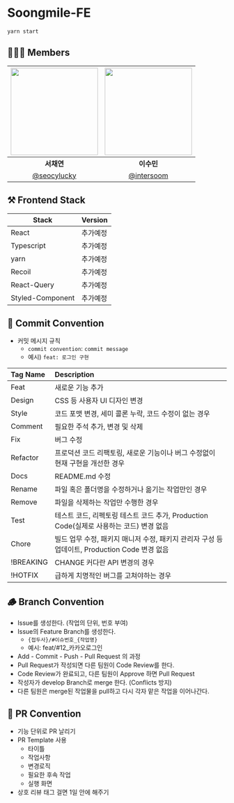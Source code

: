 # Soongmile-FE

```
yarn start
```

## 👩🏻‍💻 Members

| <img src="https://avatars.githubusercontent.com/u/94633589?v=4" width=200> | <img src="https://avatars.githubusercontent.com/u/78731710?v=4" width=200> |
| :------------------------------------------------------------------------: | :------------------------------------------------------------------------: |
|                                 **서채연**                                 |                                 **이수민**                                 |
|                [@seocylucky](https://github.com/seocylucky)                |                 [@intersoom](https://github.com/intersoom)                 |

## ⚒️ Frontend Stack

| Stack            | Version  |
| ---------------- | -------- |
| React            | 추가예정 |
| Typescript       | 추가예정 |
| yarn             | 추가예정 |
| Recoil           | 추가예정 |
| React-Query      | 추가예정 |
| Styled-Component | 추가예정 |

## 🌱 Commit Convention

- 커밋 메시지 규칙
  - `commit convention`: `commit message`
  - 예시) `feat: 로그인 구현`

| Tag Name | Description |
|:---------|:------------|
Feat |	새로운 기능 추가
Design |	CSS 등 사용자 UI 디자인 변경
Style |	코드 포맷 변경, 세미 콜론 누락, 코드 수정이 없는 경우
Comment |	필요한 주석 추가, 변경 및 삭제
Fix |	버그 수정
Refactor |	프로덕션 코드 리팩토링, 새로운 기능이나 버그 수정없이 현재 구현을 개선한 경우
Docs |	README.md 수정
Rename |	파일 혹은 폴더명을 수정하거나 옮기는 작업만인 경우
Remove |	파일을 삭제하는 작업만 수행한 경우
Test |	테스트 코드, 리펙토링 테스트 코드 추가, Production Code(실제로 사용하는 코드) 변경 없음
Chore |	빌드 업무 수정, 패키지 매니저 수정, 패키지 관리자 구성 등 업데이트, Production Code 변경 없음
!BREAKING | CHANGE	커다란 API 변경의 경우
!HOTFIX |	급하게 치명적인 버그를 고쳐야하는 경우

## 🪵 Branch Convention

- Issue를 생성한다. (작업의 단위, 번호 부여)
- Issue의 Feature Branch를 생성한다.
  - `{접두사}/#이슈번호_{작업명}`
  - 예시: feat/#12_카카오로그인
- Add - Commit - Push - Pull Request 의 과정
- Pull Request가 작성되면 다른 팀원이 Code Review를 한다.
- Code Review가 완료되고, 다른 팀원이 Approve 하면 Pull Request
- 작성자가 develop Branch로 merge 한다. (Conflicts 방지)
- 다른 팀원은 merge된 작업물을 pull하고 다시 각자 맡은 작업을 이어나간다.

## 🌳 PR Convention

- 기능 단위로 PR 날리기
- PR Template 사용
  - 타이틀
  - 작업사항
  - 변경로직
  - 필요한 후속 작업
  - 실행 화면
- 상호 리뷰 태그 걸면 1일 안에 해주기